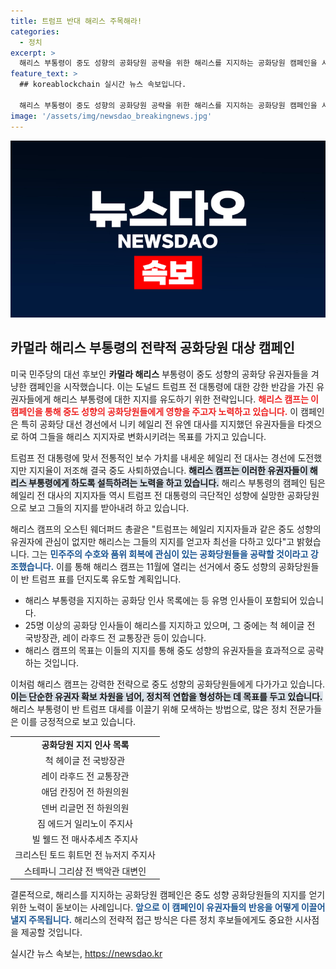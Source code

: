 ```yaml
---
title: 트럼프 반대 해리스 주목해라!
categories:
  - 정치
excerpt: >
  해리스 부통령이 중도 성향의 공화당원 공략을 위한 해리스를 지지하는 공화당원 캠페인을 시작했다. 트럼프 전 대통령을 싫어하는 유권자들의 지지를 얻기 위한 기획으로, 민주주의 수호에 미션을 두고 전투에 나선다! 클릭하여 자세한 내용을 확인하세요!
feature_text: >
  ## koreablockchain 실시간 뉴스 속보입니다.

  해리스 부통령이 중도 성향의 공화당원 공략을 위한 해리스를 지지하는 공화당원 캠페인을 시작했다. 트럼프 전 대통령을 싫어하는 유권자들의 지지를 얻기 위한 기획으로, 민주주의 수호에 미션을 두고 전투에 나선다! 클릭하여 자세한 내용을 확인하세요!
image: '/assets/img/newsdao_breakingnews.jpg'
---
```


<p><img src="/assets/img/newsdao_breakingnews.jpg" alt="koreablockchain 속보" /></p>

<h2 data-ke-size="size26">카멀라 해리스 부통령의 전략적 공화당원 대상 캠페인</h2>

<p data-ke-size="size16">미국 민주당의 대선 후보인 <b>카멀라 해리스</b> 부통령이 중도 성향의 공화당 유권자들을 겨냥한 캠페인을 시작했습니다. 이는 도널드 트럼프 전 대통령에 대한 강한 반감을 가진 유권자들에게 해리스 부통령에 대한 지지를 유도하기 위한 전략입니다. <b><span style="color: #ee2323;">해리스 캠프는 이 캠페인을 통해 중도 성향의 공화당원들에게 영향을 주고자 노력하고 있습니다.</span></b> 이 캠페인은 특히 공화당 대선 경선에서 니키 헤일리 전 유엔 대사를 지지했던 유권자들을 타겟으로 하여 그들을 해리스 지지자로 변화시키려는 목표를 가지고 있습니다.</p>

<p data-ke-size="size16">트럼프 전 대통령에 맞서 전통적인 보수 가치를 내세운 헤일리 전 대사는 경선에 도전했지만 지지율이 저조해 결국 중도 사퇴하였습니다. <b><span style="background-color: #21538527;">해리스 캠프는 이러한 유권자들이 해리스 부통령에게 하도록 설득하려는 노력을 하고 있습니다.</span></b> 해리스 부통령의 캠페인 팀은 헤일리 전 대사의 지지자들 역시 트럼프 전 대통령의 극단적인 성향에 실망한 공화당원으로 보고 그들의 지지를 받아내려 하고 있습니다.</p>

<p data-ke-size="size16">해리스 캠프의 오스틴 웨더퍼드 총괄은 "트럼프는 헤일리 지지자들과 같은 중도 성향의 유권자에 관심이 없지만 해리스는 그들의 지지를 얻고자 최선을 다하고 있다"고 밝혔습니다. 그는 <b><span style="color: #1a5490;">민주주의 수호와 품위 회복에 관심이 있는 공화당원들을 공략할 것이라고 강조했습니다.</span></b> 이를 통해 해리스 캠프는 11월에 열리는 선거에서 중도 성향의 공화당원들이 반 트럼프 표를 던지도록 유도할 계획입니다.</p>

<ul>
<li> 해리스 부통령을 지지하는 공화당 인사 목록에는 등 유명 인사들이 포함되어 있습니다. </li>
<li> 25명 이상의 공화당 인사들이 해리스를 지지하고 있으며, 그 중에는 척 헤이글 전 국방장관, 레이 라후드 전 교통장관 등이 있습니다. </li>
<li> 해리스 캠프의 목표는 이들의 지지를 통해 중도 성향의 유권자들을 효과적으로 공략하는 것입니다. </li>
</ul>

<p data-ke-size="size16">이처럼 해리스 캠프는 강력한 전략으로 중도 성향의 공화당원들에게 다가가고 있습니다. <b><span style="background-color: #21538527;">이는 단순한 유권자 확보 차원을 넘어, 정치적 연합을 형성하는 데 목표를 두고 있습니다.</span></b> 해리스 부통령이 반 트럼프 대세를 이끌기 위해 모색하는 방법으로, 많은 정치 전문가들은 이를 긍정적으로 보고 있습니다.</p>

<table>
<tr>
<td style="text-align: center; height: 17px;"><b>공화당원 지지 인사 목록</b></td>
</tr>
<tr>
<td style="text-align: center; height: 17px;">척 헤이글 전 국방장관</td>
</tr>
<tr>
<td style="text-align: center; height: 17px;">레이 라후드 전 교통장관</td>
</tr>
<tr>
<td style="text-align: center; height: 17px;">애덤 칸징어 전 하원의원</td>
</tr>
<tr>
<td style="text-align: center; height: 17px;">덴버 리글먼 전 하원의원</td>
</tr>
<tr>
<td style="text-align: center; height: 17px;">짐 에드거 일리노이 주지사</td>
</tr>
<tr>
<td style="text-align: center; height: 17px;">빌 웰드 전 매사추세츠 주지사</td>
</tr>
<tr>
<td style="text-align: center; height: 17px;">크리스틴 토드 휘트먼 전 뉴저지 주지사</td>
</tr>
<tr>
<td style="text-align: center; height: 17px;">스테파니 그리샴 전 백악관 대변인</td>
</tr>
</table>

<p data-ke-size="size16">결론적으로, 해리스를 지지하는 공화당원 캠페인은 중도 성향 공화당원들의 지지를 얻기 위한 노력이 돋보이는 사례입니다. <b><span style="color: #1a5490;">앞으로 이 캠페인이 유권자들의 반응을 어떻게 이끌어낼지 주목됩니다.</span></b> 해리스의 전략적 접근 방식은 다른 정치 후보들에게도 중요한 시사점을 제공할 것입니다.</p>
실시간 뉴스 속보는, <a href="https://newsdao.kr" rel="dofollow">https://newsdao.kr</a>


